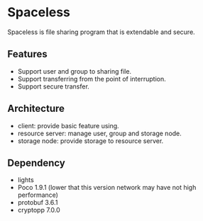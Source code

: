 # Spaceless
Spaceless is file sharing program that is extendable and secure.

## Features
- Support user and group to sharing file.
- Support transferring from the point of interruption.
- Support secure transfer.

## Architecture
- client: provide basic feature using.
- resource server: manage user, group and storage node.
- storage node: provide storage to resource server.

## Dependency
- lights
- Poco 1.9.1 (lower that this version network may have not high performance)
- protobuf 3.6.1
- cryptopp 7.0.0